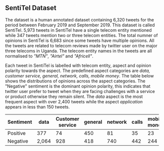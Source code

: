 ## SentiTel Dataset


The dataset is a human annotated dataset containing 6,320 tweets for the period between February 2019 and September 2019. This dataset is called SentiTel. 5,973 tweets in SentiTel have a single telecom entity mentioned while 347 tweets mention two or three telecom entities.  The total numner of opinions in SentiTel is 6,683 since some tweets have multiple opinions. All the tweets are related to telecom reviews made by twitter user on the major three telecoms in Uganda. The telecom entity names in the tweets are all normalised to *"MTN"*, *"Airtel"* and *"Africell"*.

Each tweet in SentiTel is labelled with telecom entity, aspect and opinion polarity towards the aspect. The predefined aspect categories are *data, customer service, general, network, calls, mobile money*. The table below shows the distributions of opinions across the aspect categories. The "Negative" sentiment is the dominant opinion polarity, this indicates that twitter user prefer to tweet when they are facing challenges with a service or product otherwise they remain silent. The *data* aspect is the most frequent aspect with over 2,400 tweets while the aspect *application* appears in less than 150 tweets.



Sentiment | data|Customer service|general|network|calls|mobile money| application|
----------| ----|----------------|-------|-------|-----|------------|------------|
Positive | 377 | 74 | 450 |  81 | 35 | 23 | 8 |
Negative | 2,064 |  928 | 418 | 740 | 442 | 244 | 139|


